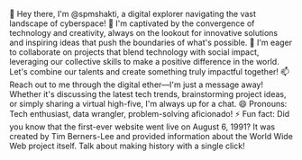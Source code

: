 👋 Hey there, I'm @spmshakti, a digital explorer navigating the vast landscape of cyberspace!
👀 I'm captivated by the convergence of technology and creativity, always on the lookout for innovative solutions and inspiring ideas that push the boundaries of what's possible.
💞️ I'm eager to collaborate on projects that blend technology with social impact, leveraging our collective skills to make a positive difference in the world. Let's combine our talents and create something truly impactful together!
📫 Reach out to me through the digital ether—I'm just a message away! Whether it's discussing the latest tech trends, brainstorming project ideas, or simply sharing a virtual high-five, I'm always up for a chat.
😄 Pronouns: Tech enthusiast, data wrangler, problem-solving aficionado!
⚡ Fun fact: Did you know that the first-ever website went live on August 6, 1991? It was created by Tim Berners-Lee and provided information about the World Wide Web project itself. Talk about making history with a single click!
<!---
spmshakti/spmshakti is a ✨ special ✨ repository because its `README.md` (this file) appears on your GitHub profile.
You can click the Preview link to take a look at your changes.
--->
